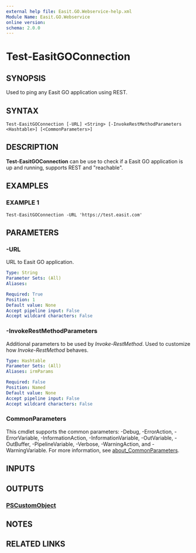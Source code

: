 ```yaml
---
external help file: Easit.GO.Webservice-help.xml
Module Name: Easit.GO.Webservice
online version:
schema: 2.0.0
---
```


# Test-EasitGOConnection

## SYNOPSIS
Used to ping any Easit GO application using REST.

## SYNTAX

```
Test-EasitGOConnection [-URL] <String> [-InvokeRestMethodParameters <Hashtable>] [<CommonParameters>]
```

## DESCRIPTION
**Test-EasitGOConnection** can be use to check if a Easit GO application is up and running, supports REST and "reachable".

## EXAMPLES

### EXAMPLE 1
```
Test-EasitGOConnection -URL 'https://test.easit.com'
```

## PARAMETERS

### -URL
URL to Easit GO application.

```yaml
Type: String
Parameter Sets: (All)
Aliases:

Required: True
Position: 1
Default value: None
Accept pipeline input: False
Accept wildcard characters: False
```

### -InvokeRestMethodParameters
Additional parameters to be used by *Invoke-RestMethod*.
Used to customize how *Invoke-RestMethod* behaves.

```yaml
Type: Hashtable
Parameter Sets: (All)
Aliases: irmParams

Required: False
Position: Named
Default value: None
Accept pipeline input: False
Accept wildcard characters: False
```

### CommonParameters
This cmdlet supports the common parameters: -Debug, -ErrorAction, -ErrorVariable, -InformationAction, -InformationVariable, -OutVariable, -OutBuffer, -PipelineVariable, -Verbose, -WarningAction, and -WarningVariable. For more information, see [about_CommonParameters](http://go.microsoft.com/fwlink/?LinkID=113216).

## INPUTS

## OUTPUTS

### [PSCustomObject](https://learn.microsoft.com/en-us/dotnet/api/system.management.automation.pscustomobject)
## NOTES

## RELATED LINKS
